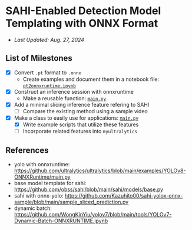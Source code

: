 # SAHI-Enabled Detection Model Templating with ONNX Format

- *Last Updated: Aug. 27, 2024*

## List of Milestones

- [X] Convert `.pt` format to `.onnx`
    - Create examples and document them in a notebook file: [`pt2onnxruntime.ipynb`](pt2onnxruntime.ipynb)
- [X] Construct an inference session with onnxruntime
    - Make a reusable function: [`main.py`](main.py)
- [X] Add a minimal slicing inference feature refering to SAHI
    - [ ] Compare the existing method using a sample video
- [X] Make a class to easily use for applications: [`main.py`](main.py)
    - [X] Write example scripts that utilize these features
    - [ ] Incorporate related features into `myultralytics`

## References

- yolo with onnxruntime: https://github.com/ultralytics/ultralytics/blob/main/examples/YOLOv8-ONNXRuntime/main.py
- base model template for sahi: https://github.com/obss/sahi/blob/main/sahi/models/base.py
- sahi with onnx-yolo: https://github.com/Kazuhito00/sahi-yolox-onnx-sample/blob/main/sample_sliced_prediction.py
- dynamic batch: https://github.com/WongKinYiu/yolov7/blob/main/tools/YOLOv7-Dynamic-Batch-ONNXRUNTIME.ipynb
